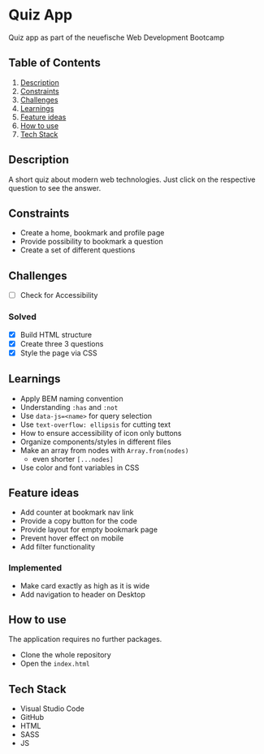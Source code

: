 # Quiz App

Quiz app as part of the neuefische Web Development Bootcamp

## Table of Contents

1. [Description](#description)
2. [Constraints](#constraints)
3. [Challenges](#challenges)
4. [Learnings](#learnings)
5. [Feature ideas](#feature-ideas)
6. [How to use](#how-to-use)
7. [Tech Stack](#tech-stack)

## Description

A short quiz about modern web technologies. Just click on the respective question to see the answer.

## Constraints

-   Create a home, bookmark and profile page
-   Provide possibility to bookmark a question
-   Create a set of different questions

## Challenges

-   [ ] Check for Accessibility

### Solved

-   [x] Build HTML structure
-   [x] Create three 3 questions
-   [x] Style the page via CSS

## Learnings

-   Apply BEM naming convention
-   Understanding `:has` and `:not`
-   Use `data-js=<name>` for query selection
-   Use `text-overflow: ellipsis` for cutting text
-   How to ensure accessibility of icon only buttons
-   Organize components/styles in different files
-   Make an array from nodes with `Array.from(nodes)`
    -   even shorter `[...nodes]`
-   Use color and font variables in CSS

## Feature ideas

-   Add counter at bookmark nav link
-   Provide a copy button for the code
-   Provide layout for empty bookmark page
-   Prevent hover effect on mobile
-   Add filter functionality

### Implemented

-   Make card exactly as high as it is wide
-   Add navigation to header on Desktop

## How to use

The application requires no further packages.

-   Clone the whole repository
-   Open the `index.html`

## Tech Stack

-   Visual Studio Code
-   GitHub
-   HTML
-   SASS
-   JS
